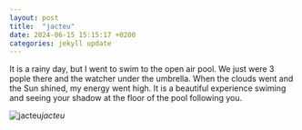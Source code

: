 ```yaml
---
layout: post
title:  "jacteu"
date: 2024-06-15 15:15:17 +0200
categories: jekyll update
---
```


It is a rainy day, but I went to swim to the open air pool. We just were 3 pople there and the watcher under the umbrella.  When the clouds went and the Sun shined, my energy went high. It is a beautiful experience swiming and seeing your shadow at the floor of the pool following you.   




![jacteu]()*jacteu*&nbsp;



[jekyll-docs]: https://jekyllrb.com/docs/home
[jekyll-gh]:   https://github.com/jekyll/jekyll
[jekyll-talk]: https://talk.jekyllrb.com/
